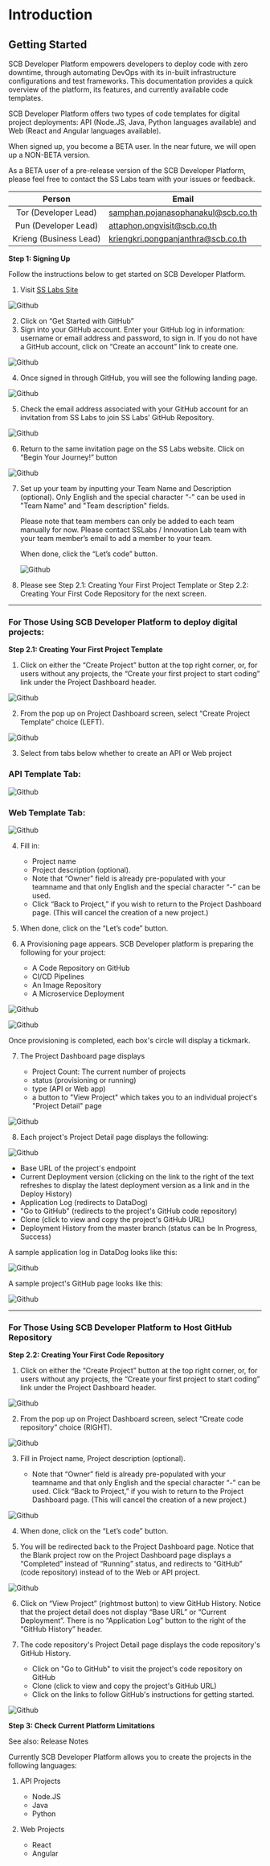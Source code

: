 # Introduction </ins>

## Getting Started

SCB Developer Platform empowers developers to deploy code with zero downtime, through automating DevOps with its in-built infrastructure configurations and test frameworks. This documentation provides a quick overview of the platform, its features, and currently available code templates.

SCB Developer Platform offers two types of code templates for digital project deployments: API (Node.JS, Java, Python languages available) and Web (React and Angular languages available). 

When signed up, you become a BETA user. In the near future, we will open up a NON-BETA version.

As a BETA user of a pre-release version of the SCB Developer Platform, please feel free to contact the SS Labs team with your issues or feedback.

| Person   | Email|
| :-------: | ------- |
| Tor (Developer Lead)  | [samphan.pojanasophanakul@scb.co.th](mailto:samphan.pojanasophanakul@scb.co.th) |
| Pun (Developer Lead) | [attaphon.ongvisit@scb.co.th](mailto:attaphon.ongvisit@scb.co.th) |
| Krieng (Business Lead) | [kriengkri.pongpanjanthra@scb.co.th](mailto:kriengkri.pongpanjanthra@scb.co.th) |


**Step 1: Signing Up**

Follow the instructions below to get started on SCB Developer Platform.

1. Visit [SS Labs Site](https://www.sslabs.sh/)

![Github](https://sslabs-utility.s3-ap-southeast-1.amazonaws.com/docs_image/landing+page.jpg)

2. Click on “Get Started with GitHub” 
3. Sign into your GitHub account. Enter your GitHub log in information: username or email address and password, to sign in. If you do not have a GitHub account, click on “Create an account” link to create one.

![Github](https://sslabs-utility.s3-ap-southeast-1.amazonaws.com/docs_image/Sign+in+with+GitHub.png)

4. Once signed in through GitHub, you will see the following landing page.

![Github](https://sslabs-utility.s3-ap-southeast-1.amazonaws.com/docs_image/accept+email.png)

5. Check the email address associated with your GitHub account for an invitation from SS Labs to join SS Labs’ GitHub Repository.

![Github](https://sslabs-utility.s3-ap-southeast-1.amazonaws.com/docs_image/Sign+in+with+GitHub-1.png)

6. Return to the same invitation page on the SS Labs website. Click on “Begin Your Journey!” button

![Github](https://sslabs-utility.s3-ap-southeast-1.amazonaws.com/docs_image/accept+email.png)

7. Set up your team by inputting your Team Name and Description (optional). Only English and the special character “-” can be used in "Team Name" and "Team description" fields. 

	Please note that team members can only be added to each team manually for now. Please contact SSLabs / Innovation Lab team with your team member’s email to add a member to your team. 

	When done, click the “Let’s code” button.
	
	![Github](https://sslabs-utility.s3-ap-southeast-1.amazonaws.com/docs_image/team+setup.png)

8. Please see Step 2.1: Creating Your First Project Template or Step 2.2: Creating Your First Code Repository for the next screen.

---------------

### For Those Using SCB Developer Platform to deploy digital projects:

**Step 2.1: Creating Your First Project Template**

1. Click on either the “Create Project” button at the top right corner, or, for users without any projects, the “Create your first project to start coding” link under the Project Dashboard header.

![Github](https://sslabs-utility.s3-ap-southeast-1.amazonaws.com/docs_image/dashboard.png)

2. From the pop up on Project Dashboard screen, select “Create Project Template” choice (LEFT).

![Github](https://sslabs-utility.s3-ap-southeast-1.amazonaws.com/docs_image/dashboard_+create+project+template.png)

3. Select from tabs below whether to create an API or Web project

### API Template Tab:

![Github](https://sslabs-utility.s3-ap-southeast-1.amazonaws.com/docs_image/create+project.png)

### Web Template Tab:

![Github](https://sslabs-utility.s3-ap-southeast-1.amazonaws.com/docs_image/create+project-1.png)

4. Fill in: 
	* Project name
	* Project description (optional). 
	* Note that “Owner” field is already pre-populated with your teamname and that only English and the special character “-” can be used. 
	* Click “Back to Project,” if you wish to return to the Project Dashboard page. (This will cancel the creation of a new project.)

5. When done, click on the “Let’s code” button.
6. A Provisioning page appears. SCB Developer platform is preparing the following for your project:
	*  A Code Repository on GitHub
	*  CI/CD Pipelines
	*  An Image Repository
	*  A Microservice Deployment

![Github](https://sslabs-utility.s3-ap-southeast-1.amazonaws.com/docs_image/project+provisioning.png)

![Github](https://sslabs-utility.s3-ap-southeast-1.amazonaws.com/docs_image/project+provisioning-1.png)

Once provisioning is completed, each box's circle will display a tickmark.

7. The Project Dashboard page displays

	* Project Count: The current number of projects
	* status (provisioning or running)
	* type (API or Web app)
	*  a button to "View Project" which takes you to an individual project's "Project Detail" page

![Github](https://sslabs-utility.s3-ap-southeast-1.amazonaws.com/docs_image/dashboard_+project+list.png)


8. Each project's Project Detail page displays the following:

![Github](https://sslabs-utility.s3-ap-southeast-1.amazonaws.com/docs_image/project+detail_+project+template.png)

* Base URL of the project's endpoint 
* Current Deployment version (clicking on the link to the right of the text refreshes to display the latest deployment version as a link and in the Deploy History)
* Application Log (redirects to DataDog)
* "Go to GitHub" (redirects to the project's GitHub code repository)
* Clone (click to view and copy the project's GitHub URL)
* Deployment History from the master branch (status can be In Progress, Success)

A sample application log in DataDog looks like this:

![Github](https://sslabs-utility.s3-ap-southeast-1.amazonaws.com/docs_image/ReactDataDogLog.png)

A sample project's GitHub page looks like this:

![Github](https://sslabs-utility.s3-ap-southeast-1.amazonaws.com/docs_image/ProjNodeJSGitHub.png)

---------------



### For Those Using SCB Developer Platform to Host GitHub Repository

**Step 2.2: Creating Your First Code Repository**

1. Click on either the “Create Project” button at the top right corner, or, for users without any projects, the “Create your first project to start coding” link under the Project Dashboard header.

![Github](https://sslabs-utility.s3-ap-southeast-1.amazonaws.com/docs_image/dashboard.png)

2. From the pop up on Project Dashboard screen, select “Create code repository” choice (RIGHT).

![Github](https://sslabs-utility.s3-ap-southeast-1.amazonaws.com/docs_image/dashboard_+create+blank+project.png)

3. Fill in Project name, Project description (optional). 

	* Note that “Owner” field is already pre-populated with your teamname and that only English and the special character “-” can be used. Click “Back to Project,” if you wish to return to the Project Dashboard page. (This will cancel the creation of a new project.)

![Github](https://sslabs-utility.s3-ap-southeast-1.amazonaws.com/docs_image/create+blank+project.png)

4. When done, click on the “Let’s code” button. 

5. You will be redirected back to the Project Dashboard page. Notice that the Blank project row on the Project Dashboard page displays a “Completed” instead of “Running” status, and redirects to “GitHub” (code repository) instead of to the Web or API project.

![Github](https://sslabs-utility.s3-ap-southeast-1.amazonaws.com/docs_image/Project_Dashboard_Repo.jpg)

6. Click on “View Project” (rightmost button) to view GitHub History. Notice that the project detail does not display “Base URL” or “Current Deployment”. There is no “Application Log” button to the right of the “GitHub History” header.

7. The code repository's Project Detail page displays the code repository's GitHub History. 

	* Click on "Go to GitHub" to visit the project's code repository on GitHub
	* Clone (click to view and copy the project's GitHub URL)
	* Click on the links to follow GitHub's instructions for getting started.

![Github](https://sslabs-utility.s3-ap-southeast-1.amazonaws.com/docs_image/project+first+detail+blank+project.png)

**Step 3: Check Current Platform Limitations**

See also: Release Notes

Currently SCB Developer Platform allows you to create the projects in the following languages:

1. API Projects
	* Node.JS
	* Java
	* Python

2. Web Projects
	* React
	* Angular